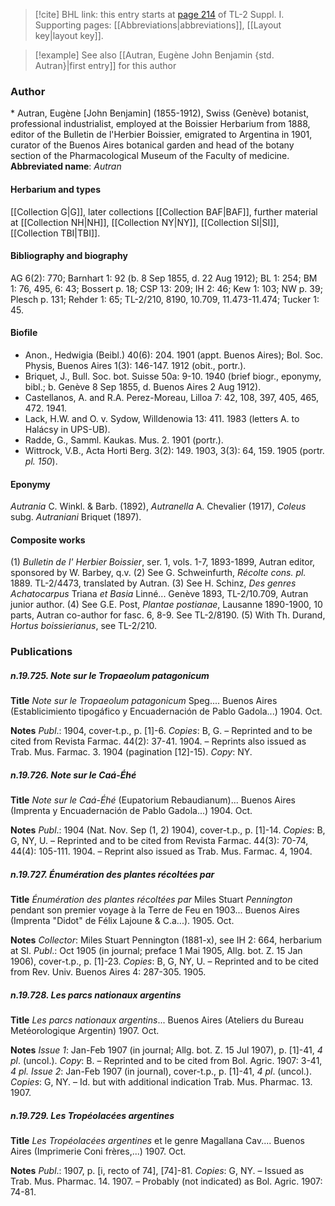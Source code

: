 > [!cite] BHL link: this entry starts at [page 214](https://www.biodiversitylibrary.org/page/33264941) of TL-2 Suppl. I.
> Supporting pages: [[Abbreviations|abbreviations]], [[Layout key|layout key]].

> [!example] See also [[Autran, Eugène John Benjamin {std. Autran}|first entry]] for this author

### Author

\* Autran, Eugène \[John Benjamin\] (1855-1912), Swiss (Genève) botanist, professional industrialist, employed at the Boissier Herbarium from 1888, editor of the Bulletin de l'Herbier Boissier, emigrated to Argentina in 1901, curator of the Buenos Aires botanical garden and head of the botany section of the Pharmacological Museum of the Faculty of medicine. 
**Abbreviated name**: *Autran*

#### Herbarium and types

[[Collection G|G]], later collections [[Collection BAF|BAF]], further material at [[Collection NH|NH]], [[Collection NY|NY]], [[Collection SI|SI]], [[Collection TBI|TBI]].

#### Bibliography and biography

AG 6(2): 770; Barnhart 1: 92 (b. 8 Sep 1855, d. 22 Aug 1912); BL 1: 254; BM 1: 76, 495, 6: 43; Bossert p. 18; CSP 13: 209; IH 2: 46; Kew 1: 103; NW p. 39; Plesch p. 131; Rehder 1: 65; TL-2/210, 8190, 10.709, 11.473-11.474; Tucker 1: 45.

#### Biofile

- Anon., Hedwigia (Beibl.) 40(6): 204. 1901 (appt. Buenos Aires); Bol. Soc. Physis, Buenos Aires 1(3): 146-147. 1912 (obit., portr.).
- Briquet, J., Bull. Soc. bot. Suisse 50a: 9-10. 1940 (brief biogr., eponymy, bibl.; b. Genève 8 Sep 1855, d. Buenos Aires 2 Aug 1912).
- Castellanos, A. and R.A. Perez-Moreau, Lilloa 7: 42, 108, 397, 405, 465, 472. 1941.
- Lack, H.W. and O. v. Sydow, Willdenowia 13: 411. 1983 (letters A. to Halácsy in UPS-UB).
- Radde, G., Samml. Kaukas. Mus. 2. 1901 (portr.).
- Wittrock, V.B., Acta Horti Berg. 3(2): 149. 1903, 3(3): 64, 159. 1905 (portr. *pl. 150*).

#### Eponymy

*Autrania* C. Winkl. & Barb. (1892), *Autranella* A. Chevalier (1917), *Coleus* subg. *Autraniani* Briquet (1897).

#### Composite works

(1) *Bulletin de l' Herbier Boissier*, ser. 1, vols. 1-7, 1893-1899, Autran editor, sponsored by W. Barbey, q.v.
(2) See G. Schweinfurth, *Récolte cons. pl.* 1889. TL-2/4473, translated by Autran.
(3) See H. Schinz, *Des genres Achatocarpus* Triana *et Basia* Linné... Genève 1893, TL-2/10.709, Autran junior author.
(4) See G.E. Post, *Plantae postianae*, Lausanne 1890-1900, 10 parts, Autran co-author for fasc. 6, 8-9. See TL-2/8190.
(5) With Th. Durand, *Hortus boissierianus*, see TL-2/210.

### Publications

##### n.19.725. Note sur le Tropaeolum patagonicum

**Title**
*Note sur le Tropaeolum patagonicum* Speg.... Buenos Aires (Establicimiento tipogáfico y Encuadernación de Pablo Gadola...) 1904. Oct.

**Notes**
*Publ*.: 1904, cover-t.p., p. \[1\]-6. *Copies*: B, G. – Reprinted and to be cited from Revista Farmac. 44(2): 37-41. 1904. – Reprints also issued as Trab. Mus. Farmac. 3. 1904 (pagination \[12\]-15). *Copy*: NY.

##### n.19.726. Note sur le Caá-Éhé

**Title**
*Note sur le Caá-Éhé* (Eupatorium Rebaudianum)... Buenos Aires (Imprenta y Encuadernación de Pablo Gadola...) 1904. Oct.

**Notes**
*Publ*.: 1904 (Nat. Nov. Sep (1, 2) 1904), cover-t.p., p. \[1\]-14. *Copies*: B, G, NY, U. – Reprinted and to be cited from Revista Farmac. 44(3): 70-74, 44(4): 105-111. 1904. – Reprint also issued as Trab. Mus. Farmac. 4, 1904.

##### n.19.727. Énumération des plantes récoltées par

**Title**
*Énumération des plantes récoltées par* Miles Stuart *Pennington* pendant son premier voyage à la Terre de Feu en 1903... Buenos Aires (Imprenta "Didot" de Félix Lajoune & C.a...). 1905. Oct.

**Notes**
*Collector*: Miles Stuart Pennington (1881-x), see IH 2: 664, herbarium at SI.
*Publ*.: Oct 1905 (in journal; preface 1 Mai 1905, Allg. bot. Z. 15 Jan 1906), cover-t.p., p. \[1\]-23. *Copies*: B, G, NY, U. – Reprinted and to be cited from Rev. Univ. Buenos Aires 4: 287-305. 1905.

##### n.19.728. Les parcs nationaux argentins

**Title**
*Les parcs nationaux argentins*... Buenos Aires (Ateliers du Bureau Metéorologique Argentin) 1907. Oct.

**Notes**
*Issue 1*: Jan-Feb 1907 (in journal; Allg. bot. Z. 15 Jul 1907), p. \[1\]-41, *4 pl*. (uncol.). *Copy*: B. – Reprinted and to be cited from Bol. Agric. 1907: 3-41, *4 pl.
Issue 2*: Jan-Feb 1907 (in journal), cover-t.p., p. \[1\]-41, *4 pl*. (uncol.). *Copies*: G, NY. – Id. but with additional indication Trab. Mus. Pharmac. 13. 1907.

##### n.19.729. Les Tropéolacées argentines

**Title**
*Les Tropéolacées argentines* et le genre Magallana Cav.... Buenos Aires (Imprimerie Coni frères,...) 1907. Oct.

**Notes**
*Publ*.: 1907, p. \[i, recto of 74\], \[74\]-81. *Copies*: G, NY. – Issued as Trab. Mus. Pharmac. 14. 1907. – Probably (not indicated) as Bol. Agric. 1907: 74-81.

